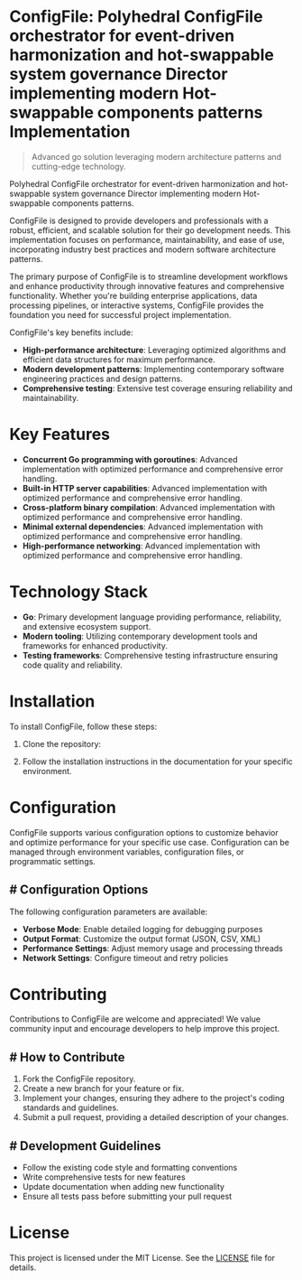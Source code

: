 <!-- fallback_ConfigFile_20250806035846_59637 -->

# ConfigFile: Polyhedral ConfigFile orchestrator for event-driven harmonization and hot-swappable system governance Director implementing modern Hot-swappable components patterns Implementation
> Advanced go solution leveraging modern architecture patterns and cutting-edge technology.

Polyhedral ConfigFile orchestrator for event-driven harmonization and hot-swappable system governance Director implementing modern Hot-swappable components patterns.

ConfigFile is designed to provide developers and professionals with a robust, efficient, and scalable solution for their go development needs. This implementation focuses on performance, maintainability, and ease of use, incorporating industry best practices and modern software architecture patterns.

The primary purpose of ConfigFile is to streamline development workflows and enhance productivity through innovative features and comprehensive functionality. Whether you're building enterprise applications, data processing pipelines, or interactive systems, ConfigFile provides the foundation you need for successful project implementation.

ConfigFile's key benefits include:

* **High-performance architecture**: Leveraging optimized algorithms and efficient data structures for maximum performance.
* **Modern development patterns**: Implementing contemporary software engineering practices and design patterns.
* **Comprehensive testing**: Extensive test coverage ensuring reliability and maintainability.

# Key Features

* **Concurrent Go programming with goroutines**: Advanced implementation with optimized performance and comprehensive error handling.
* **Built-in HTTP server capabilities**: Advanced implementation with optimized performance and comprehensive error handling.
* **Cross-platform binary compilation**: Advanced implementation with optimized performance and comprehensive error handling.
* **Minimal external dependencies**: Advanced implementation with optimized performance and comprehensive error handling.
* **High-performance networking**: Advanced implementation with optimized performance and comprehensive error handling.

# Technology Stack

* **Go**: Primary development language providing performance, reliability, and extensive ecosystem support.
* **Modern tooling**: Utilizing contemporary development tools and frameworks for enhanced productivity.
* **Testing frameworks**: Comprehensive testing infrastructure ensuring code quality and reliability.

# Installation

To install ConfigFile, follow these steps:

1. Clone the repository:


2. Follow the installation instructions in the documentation for your specific environment.

# Configuration

ConfigFile supports various configuration options to customize behavior and optimize performance for your specific use case. Configuration can be managed through environment variables, configuration files, or programmatic settings.

## # Configuration Options

The following configuration parameters are available:

* **Verbose Mode**: Enable detailed logging for debugging purposes
* **Output Format**: Customize the output format (JSON, CSV, XML)
* **Performance Settings**: Adjust memory usage and processing threads
* **Network Settings**: Configure timeout and retry policies

# Contributing

Contributions to ConfigFile are welcome and appreciated! We value community input and encourage developers to help improve this project.

## # How to Contribute

1. Fork the ConfigFile repository.
2. Create a new branch for your feature or fix.
3. Implement your changes, ensuring they adhere to the project's coding standards and guidelines.
4. Submit a pull request, providing a detailed description of your changes.

## # Development Guidelines

* Follow the existing code style and formatting conventions
* Write comprehensive tests for new features
* Update documentation when adding new functionality
* Ensure all tests pass before submitting your pull request

# License

This project is licensed under the MIT License. See the [LICENSE](https://github.com/QOZU/ConfigFile/blob/main/LICENSE) file for details.
